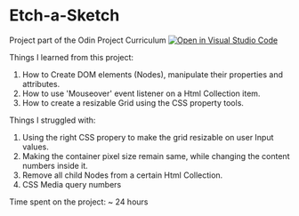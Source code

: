 # Etch-a-Sketch
Project part of the Odin Project Curriculum
[![Open in Visual Studio Code](https://open.vscode.dev/badges/open-in-vscode.svg)](https://open.vscode.dev/Viktordotcom/Etch-a-Sketch.git)



Things I learned from this project:
1. How to Create DOM elements (Nodes), manipulate their properties and attributes.
2. How to use 'Mouseover' event listener on a Html Collection item.
3. How to create a resizable Grid using the CSS property tools.

Things I struggled with:
1. Using the right CSS propery to make the grid resizable on user Input values.
2. Making the container pixel size remain same, while changing the content numbers inside it.
2. Remove all child Nodes from a certain Html Collection.
3. CSS Media query numbers

Time spent on the project: ~ 24 hours
